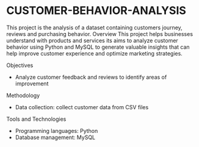 # CUSTOMER-BEHAVIOR-ANALYSIS
This project is the  analysis of a dataset containing customers journey, reviews and  purchasing behavior.
Overview
This project helps businesses  understand  with products and services  its aims to analyze customer behavior using Python and MySQL to generate valuable insights that can help improve customer experience and optimize marketing strategies. 

Objectives
- Analyze customer feedback and reviews to identify areas of improvement

Methodology
- Data collection: collect customer data from  CSV files 

Tools and Technologies
- Programming languages: Python
- Database management: MySQL

